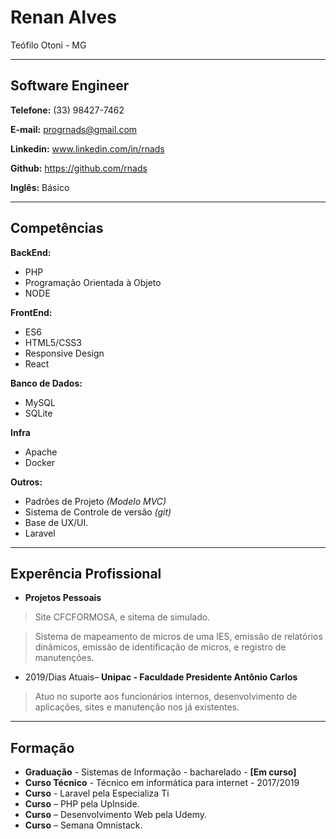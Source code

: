 # Renan Alves
Teófilo Otoni - MG

---

## Software Engineer


**Telefone:** (33) 98427-7462

**E-mail:** progrnads@gmail.com

**Linkedin:** www.linkedin.com/in/rnads

**Github:** https://github.com/rnads

**Inglês:** Básico


---

## Competências

**BackEnd:**
* PHP
* Programação Orientada à Objeto
* NODE


**FrontEnd:**
* ES6
* HTML5/CSS3
* Responsive Design
* React


**Banco de Dados:**
* MySQL
* SQLite


**Infra**
* Apache
* Docker


**Outros:**
* Padrões de Projeto *(Modelo MVC)*
* Sistema de Controle de versão *(git)*
* Base de UX/UI.
* Laravel

---

## Experência Profissional

* **Projetos Pessoais**
> Site CFCFORMOSA, e sitema de simulado.

> Sistema de mapeamento de micros de uma IES, emissão de relatórios dinâmicos, emissão de identificação de micros, e registro de manutenções.

* 2019/Dias Atuais– **Unipac - Faculdade Presidente Antônio Carlos**
> Atuo no suporte aos funcionários internos, desenvolvimento de aplicações, sites e manutenção nos já existentes.


---

## Formação

* **Graduação** - Sistemas de Informação - bacharelado - **[Em curso]**
* **Curso Técnico** - Técnico em informática para internet - 2017/2019
* **Curso** - Laravel pela Especializa Ti
* **Curso** – PHP pela UpInside.
* **Curso** – Desenvolvimento Web pela Udemy.
* **Curso** – Semana Omnistack.

